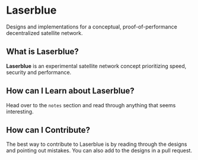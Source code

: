 # Laserblue
Designs and implementations for a conceptual, proof-of-performance decentralized satellite network.

## What is Laserblue?
**Laserblue** is an experimental satellite network concept prioritizing speed, security and performance. 

## How can I Learn about Laserblue?
Head over to the `notes` section and read through anything that seems interesting.

## How can I Contribute?
The best way to contribute to Laserblue is by reading through the designs and pointing out mistakes. 
You can also add to the designs in a pull request.